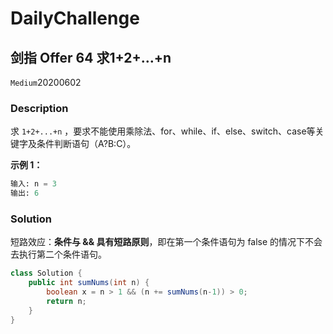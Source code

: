 # DailyChallenge

## 剑指 Offer 64 求1+2+…+n  

`Medium`20200602

### Description

求 `1+2+...+n` ，要求不能使用乘除法、for、while、if、else、switch、case等关键字及条件判断语句（A?B:C）。

**示例 1：**

```python
输入: n = 3
输出: 6
```

### Solution

短路效应：**条件与 && 具有短路原则**，即在第一个条件语句为 false 的情况下不会去执行第二个条件语句。

```java
class Solution {
    public int sumNums(int n) {
        boolean x = n > 1 && (n += sumNums(n-1)) > 0;
        return n;
    }
}
```
